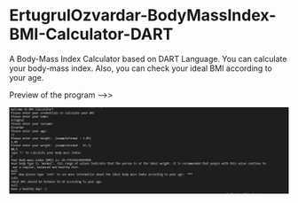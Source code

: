 # ErtugrulOzvardar-BodyMassIndex-BMI-Calculator-DART
A Body-Mass Index Calculator based on DART Language. 
You can calculate your body-mass index. Also, you can check your ideal BMI according to your age. 

Preview of the program -->>

![BMIPreview](/image/bmi.png)
